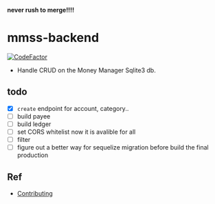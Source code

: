 **never rush to merge!!!!**

# mmss-backend
[![CodeFactor](https://www.codefactor.io/repository/github/money-manager-saas/mmss-backend/badge)](https://www.codefactor.io/repository/github/money-manager-saas/mmss-backend)

- Handle CRUD on the Money Manager  Sqlite3 db.


## todo
- [x] `create` endpoint for account, category..
- [ ] build payee
- [ ] build ledger
- [ ] set CORS whitelist now it is avalible for all
- [ ] filter
- [ ] figure out a better way for sequelize migration before build the final production

## Ref
- [Contributing](CONTRIBUTING.md)
